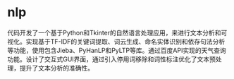 # nlp
代码开发了一个基于Python和Tkinter的自然语言处理应用，来进行文本分析和可视化。实现基于TF-IDF的关键词提取、词云生成、命名实体识别和依存句法分析等功能，使用包含Jieba、PyHanLP和PyLTP等库。通过百度API实现的天气查询功能。设计了交互式GUI界面，通过引入停用词移除和词性标注优化了文本预处理，提升了文本分析的准确性。
